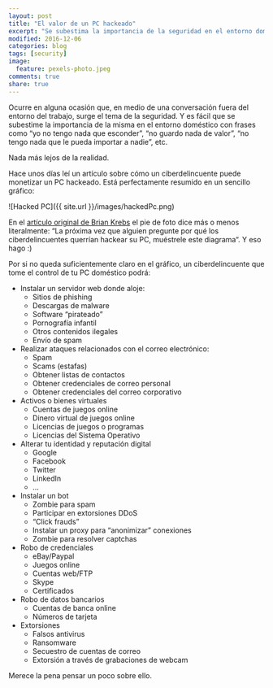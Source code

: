 ```yaml
---
layout: post
title: "El valor de un PC hackeado"
excerpt: "Se subestima la importancia de la seguridad en el entorno doméstico"
modified: 2016-12-06
categories: blog
tags: [security]
image:
  feature: pexels-photo.jpeg
comments: true
share: true
---
```

Ocurre en alguna ocasión que, en medio de una conversación fuera del entorno del trabajo, surge el tema de la seguridad. Y es fácil que se subestime la importancia de la misma en el entorno doméstico con frases como “yo no tengo nada que esconder”, “no guardo nada de valor”, “no tengo nada que le pueda importar a nadie”, etc.

Nada más lejos de la realidad.

Hace unos días leí un artículo sobre cómo un ciberdelincuente puede monetizar un PC hackeado. Está perfectamente resumido en un sencillo gráfico:

![Hacked PC]({{ site.url }}/images/hackedPc.png)

En el [artículo original de Brian Krebs](https://krebsonsecurity.com/2012/10/the-scrap-value-of-a-hacked-pc-revisited/) el pie de foto dice más o menos literalmente: “La próxima vez que alguien pregunte por qué los ciberdelincuentes querrían hackear su PC, muéstrele este diagrama“. Y eso hago :)

Por si no queda suficientemente claro en el gráfico, un ciberdelincuente que tome el control de tu PC doméstico podrá:

* Instalar un servidor web donde aloje:
  * Sitios de phishing
  * Descargas de malware
  * Software “pirateado”
  * Pornografía infantil
  * Otros contenidos ilegales
  * Envío de spam
* Realizar ataques relacionados con el correo electrónico:
  * Spam
  * Scams (estafas)
  * Obtener listas de contactos
  * Obtener credenciales de correo personal
  * Obtener credenciales del correo corporativo
* Activos o bienes virtuales
  * Cuentas de juegos online
  * Dinero virtual de juegos online
  * Licencias de juegos o programas
  * Licencias del Sistema Operativo
* Alterar tu identidad y reputación digital
  * Google
  * Facebook
  * Twitter
  * LinkedIn
  * …
* Instalar un bot
  * Zombie para spam
  * Participar en extorsiones DDoS
  * “Click frauds”
  * Instalar un proxy para “anonimizar” conexiones
  * Zombie para resolver captchas
* Robo de credenciales
  * eBay/Paypal
  * Juegos online
  * Cuentas web/FTP
  * Skype
  * Certificados
* Robo de datos bancarios
  * Cuentas de banca online
  * Números de tarjeta
* Extorsiones
  * Falsos antivirus
  * Ransomware
  * Secuestro de cuentas de correo
  * Extorsión a través de grabaciones de webcam

Merece la pena pensar un poco sobre ello.
